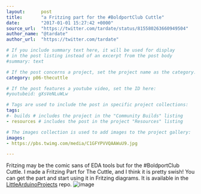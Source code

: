 ```yaml
---
layout:      post
title:       "a Fritzing part for the #BoldportClub Cuttle"
date:        "2017-01-01 15:27:42 +0000"
source_url:  "https://twitter.com/tardate/status/815580263660949504"
author_name: "@tardate"
author_url:  "https://twitter.com/tardate"

# If you include summary text here, it will be used for display
# in the post listing instead of an excerpt from the post body
#summary: text

# If the post concerns a project, set the project name as the category:
category: p06-thecuttle

# If the post features a youtube video, set the ID here:
#youtubeid: gXsVeNLuWLw

# Tags are used to include the post in specific project collections:
tags:
#- builds # includes the project in the "Community Builds" listing
- resources # includes the post in the project "Resources" listing

# The images collection is used to add images to the project gallery:
images:
- https://pbs.twimg.com/media/C1GFYPVVQAAWuU9.jpg

---
```


Fritzing may be the comic sans of EDA tools but for the #BoldportClub Cuttle.
I made a Fritzing Part for The Cuttle, and I think it is pretty swish!
You can get the part and start using it in Fritzing diagrams.
It is available in the [LittleArduinoProjects](https://github.com/tardate/LittleArduinoProjects/tree/master/FritzingParts/TheCuttle) repo.
![image](https://pbs.twimg.com/media/C1GFYPVVQAAWuU9.jpg)


